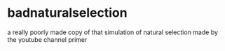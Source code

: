# badnaturalselection
a really poorly made copy of that simulation of natural selection made by the youtube channel primer
